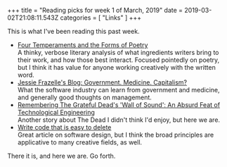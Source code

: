 
+++
title = "Reading picks for week 1 of March, 2019"
date = 2019-03-02T21:08:11.543Z
categories = [ "Links" ]
+++

This is what I've been reading this past week.

<!--more-->

+ [Four Temperaments and the Forms of Poetry](http://mypage.siu.edu/puglove/4.htm)<br>A thinky, verbose literary analysis of what ingredients writers bring to their work, and how those best interact. Focused pointedly on poetry, but I think it has value for anyone working creatively with the written word.
+ [Jessie Frazelle's Blog: Government. Medicine. Capitalism?](https://blog.jessfraz.com/post/government-medicine-capitalism/)<br>What the software industry can learn from government and medicine, and generally good thoughts on management.
+ [Remembering The Grateful Dead's 'Wall of Sound': An Absurd Feat of Technological Engineering](https://enmoreaudio.com/remembering-the-grateful-deads-wall-of-sound-an-absurd-feat-of-technological-engineering/)<br>Another story about The Dead I didn't think I'd enjoy, but here we are.
+ [Write code that is easy to delete](https://programmingisterrible.com/post/139222674273/write-code-that-is-easy-to-delete-not-easy-to)<br>Great article on software design, but I think the broad principles are applicative to many creative fields, as well.


There it is, and here we are. Go forth.
